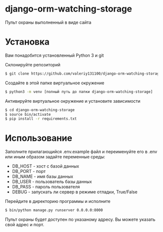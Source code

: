 # django-orm-watching-storage
Пульт охраны выполненный в виде сайта

# Установка
Вам понадобится установленный Python 3 и git

Склонируйте репозиторий
```bash
$ git clone https://github.com/valeriy131100/django-orm-watching-storage
```

Создайте в этой папке виртуальное окружение
```bash
$ python3 -m venv [полный путь до папки django-orm-watching-storage]
```

Активируйте виртуальное окружение и установите зависимости
```bash
$ cd django-orm-watching-storage
$ source bin/activate
$ pip install -r requirements.txt
```
# Использование
Заполните прилагающийся .env.example файл и переименуйте его в .env или иным образом задайте переменные среды:
* DB_HOST - хост с базой данных
* DB_PORT - порт
* DB_NAME - имя базы данных
* DB_USER - пользователь базы данных
* DB_PASS - пароль пользователя
* DEBUG - запускать ли сервер в режиме отладки, True/False

Перейдите в директорию программы и исполните
```bash
$ bin/python manage.py runserver 0.0.0.0:8000
```
Пульт охраны будет доступен по указаному адресу. Вы можете указать свой адрес и порт.